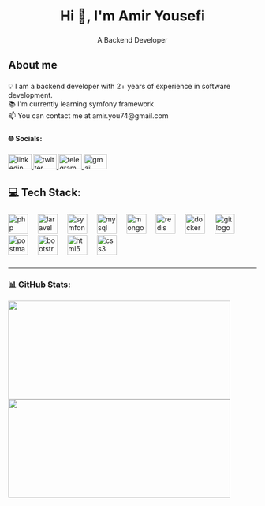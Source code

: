 <h1 align="center">Hi 👋, I'm Amir Yousefi</h1>

###

<p align="center">A Backend Developer</p>

###

<h2 align="left">About me</h2>

###

<p align="left">💡 I am a backend developer with 2+ years of experience in software development.<br>📚 I'm currently learning symfony framework<br>📫 You can contact me at amir.you74@gmail.com</p>

###

<h4 align="left">🌐 Socials:</h4>

###

<div align="left">
  <a href="https://www.linkedin.com/in/amir-ys" target="_blank">
    <img src="https://raw.githubusercontent.com/maurodesouza/profile-readme-generator/master/src/assets/icons/social/linkedin/default.svg" width="47" height="30" alt="linkedin logo"  />
  </a>
  <a href="https://x.com/amirinjastt" target="_blank">
    <img src="https://raw.githubusercontent.com/maurodesouza/profile-readme-generator/master/src/assets/icons/social/twitter/default.svg" width="47" height="30" alt="twitter logo"  />
  </a>
  <a href="https://t.me/amirinjast" target="_blank">
    <img src="https://raw.githubusercontent.com/maurodesouza/profile-readme-generator/master/src/assets/icons/social/telegram/default.svg" width="47" height="30" alt="telegram logo"  />
  </a>
  <a href="mailto:amir.you74@gmail.com" target="_blank">
    <img src="https://raw.githubusercontent.com/maurodesouza/profile-readme-generator/master/src/assets/icons/social/gmail/default.svg" width="47" height="30" alt="gmail logo"  />
  </a>
</div>

###

<h2 align="left">💻 Tech Stack:</h2>

###

<div align="left">
  <img src="https://skillicons.dev/icons?i=php" height="40" alt="php logo"  />
  <img width="12" />
  <img src="https://skillicons.dev/icons?i=laravel" height="40" alt="laravel logo"  />
  <img width="12" />
  <img src="https://skillicons.dev/icons?i=symfony" height="40" alt="symfony logo"  />
  <img width="12" />
  <img src="https://skillicons.dev/icons?i=mysql" height="40" alt="mysql logo"  />
  <img width="12" />
  <img src="https://skillicons.dev/icons?i=mongodb" height="40" alt="mongodb logo"  />
  <img width="12" />
  <img src="https://skillicons.dev/icons?i=redis" height="40" alt="redis logo"  />
  <img width="12" />
  <img src="https://skillicons.dev/icons?i=docker" height="40" alt="docker logo"  />
  <img width="12" />
  <img src="https://cdn.simpleicons.org/git/F05032" height="40" alt="git logo"  />
  <img width="12" />
  <img src="https://cdn.simpleicons.org/postman/FF6C37" height="40" alt="postman logo"  />
  <img width="12" />
  <img src="https://cdn.simpleicons.org/bootstrap/7952B3" height="40" alt="bootstrap logo"  />
  <img width="12" />
  <img src="https://cdn.simpleicons.org/html5/E34F26" height="40" alt="html5 logo"  />
  <img width="12" />
  <img src="https://cdn.simpleicons.org/css3/1572B6" height="40" alt="css3 logo"  />
</div>

###
---

### 📊 GitHub Stats:
<a href="#" target="_blank" rel="noreferrer">
  <img src="https://github-readme-stats.vercel.app/api?username=amir-ys&hide_border=true&include_all_commits=false&count_private=false" width="450" height="200">
</a>
<a href="#" target="_blank" rel="noreferrer">
  <img src="https://github-readme-streak-stats.herokuapp.com/?user=amir-ys&hide_border=true" width="450" height="200">
</a>
